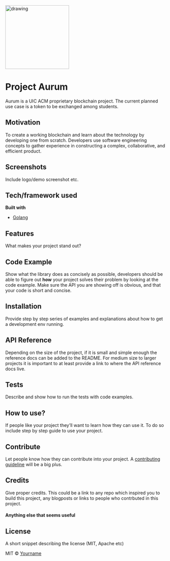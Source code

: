 <img src = "https://user-images.githubusercontent.com/11654917/53290497-90675000-3772-11e9-9f4b-8ddd29b38871.png"  alt="drawing" width="200"/>

Project Aurum
=============
Aurum is a UIC ACM proprietary blockchain project. The current planned use case is a token to be exchanged among students.

## Motivation
To create a working blockchain and learn about the technology by developing one from scratch. Developers use software engineering concepts to gather experience in constructing a complex, collaborative, and efficient product.
 
## Screenshots
Include logo/demo screenshot etc.

## Tech/framework used

<b>Built with</b>
- [Golang](https://golang.org/)

## Features
What makes your project stand out?

## Code Example
Show what the library does as concisely as possible, developers should be able to figure out **how** your project solves their problem by looking at the code example. Make sure the API you are showing off is obvious, and that your code is short and concise.

## Installation
Provide step by step series of examples and explanations about how to get a development env running.

## API Reference

Depending on the size of the project, if it is small and simple enough the reference docs can be added to the README. For medium size to larger projects it is important to at least provide a link to where the API reference docs live.

## Tests
Describe and show how to run the tests with code examples.

## How to use?
If people like your project they’ll want to learn how they can use it. To do so include step by step guide to use your project.

## Contribute

Let people know how they can contribute into your project. A [contributing guideline](https://github.com/zulip/zulip-electron/blob/master/CONTRIBUTING.md) will be a big plus.

## Credits
Give proper credits. This could be a link to any repo which inspired you to build this project, any blogposts or links to people who contrbuted in this project. 

#### Anything else that seems useful

## License
A short snippet describing the license (MIT, Apache etc)

MIT © [Yourname]()
